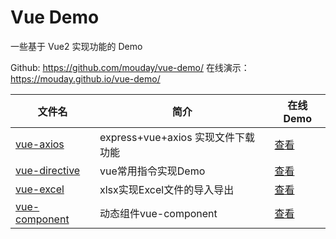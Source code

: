# Vue Demo

一些基于 Vue2 实现功能的 Demo

Github: https://github.com/mouday/vue-demo/
在线演示：https://mouday.github.io/vue-demo/

| 文件名   | 简介    | 在线Demo | 
| -| -| - |
| [vue-axios](vue-axios/README.md) | express+vue+axios 实现文件下载功能 | [查看](https://mouday.github.io/vue-demo/packages/vue-axios/dist/index.html) | 
| [vue-directive](vue-directive/README.md) | vue常用指令实现Demo | [查看](https://mouday.github.io/vue-demo/packages/vue-directive/dist/index.html) | 
| [vue-excel](vue-excel/README.md) | xlsx实现Excel文件的导入导出 | [查看](https://mouday.github.io/vue-demo/packages/vue-excel/dist/index.html) | 
| [vue-component](packages/vue-component/README.md) | 动态组件vue-component | [查看](https://mouday.github.io/vue-demo/packages/vue-component/dist/index.html) | 
